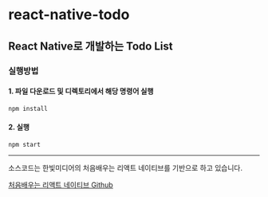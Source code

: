 # react-native-todo

## React Native로 개발하는 Todo List


### 실행방법

#### 1. 파일 다운로드 및 디렉토리에서 해당 명령어 실행
<code>npm install</code>
  
#### 2. 실행
<code>npm start</code>

***


소스코드는 한빛미디어의 처음배우는 리액트 네이티브를 기반으로 하고 있습니다.

[처음배우는 리액트 네이티브 Github](https://github.com/Alchemist85K/my-first-react-native)

